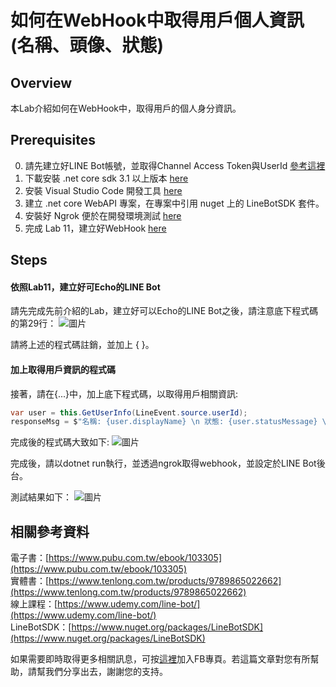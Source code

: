 如何在WebHook中取得用戶個人資訊(名稱、頭像、狀態)
===
## Overview

本Lab介紹如何在WebHook中，取得用戶的個人身分資訊。

## Prerequisites
0. 請先建立好LINE Bot帳號，並取得Channel Access Token與UserId [參考這裡](https://github.com/isdaviddong/HOL-LineBotSDK/blob/master/00.%20%E5%A6%82%E4%BD%95%E7%94%B3%E8%AB%8BLINE%20Bot.md)
1. 下載安裝 .net core sdk 3.1 以上版本 [here](https://dotnet.microsoft.com/download)
2. 安裝 Visual Studio Code 開發工具 [here](https://code.visualstudio.com/download)
3. 建立 .net core WebAPI 專案，在專案中引用 nuget 上的 LineBotSDK 套件。
4. 安裝好 Ngrok 便於在開發環境測試 [here](https://ngrok.com/)  
5. 完成 Lab 11，建立好WebHook [here](https://github.com/isdaviddong/HOL-LineBotSDK/blob/master/webhook/Lab%2011%20:%20%E5%A6%82%E4%BD%95%E5%BB%BA%E7%AB%8B%E5%8F%AFEcho%E7%9A%84%20LINE%20Bot.md)

## Steps

#### 依照Lab11，建立好可Echo的LINE Bot
請先完成先前介紹的Lab，建立好可以Echo的LINE Bot之後，請注意底下程式碼的第29行：
![圖片](https://i.imgur.com/6CdIByx.png)

請將上述的程式碼註銷，並加上 { }。

#### 加上取得用戶資訊的程式碼
接著，請在{...}中，加上底下程式碼，以取得用戶相關資訊:
```csharp
var user = this.GetUserInfo(LineEvent.source.userId);
responseMsg = $"名稱: {user.displayName} \n 狀態: {user.statusMessage} \n pictureUrl: {user.pictureUrl}";
```
完成後的程式碼大致如下:
![圖片](https://i.imgur.com/Cbhs0yQ.png)

完成後，請以dotnet run執行，並透過ngrok取得webhook，並設定於LINE Bot後台。

測試結果如下：
![圖片](https://i.imgur.com/U3psUNs.png)

相關參考資料
---
電子書：[https://www.pubu.com.tw/ebook/103305](https://www.pubu.com.tw/ebook/103305)  
實體書：[https://www.tenlong.com.tw/products/9789865022662](https://www.tenlong.com.tw/products/9789865022662)  
線上課程：[https://www.udemy.com/line-bot/](https://www.udemy.com/line-bot/)  
LineBotSDK：[https://www.nuget.org/packages/LineBotSDK](https://www.nuget.org/packages/LineBotSDK)  

如果需要即時取得更多相關訊息，可按[這裡](https://www.facebook.com/DotNetWalker/)加入FB專頁。若這篇文章對您有所幫助，請幫我們分享出去，謝謝您的支持。

